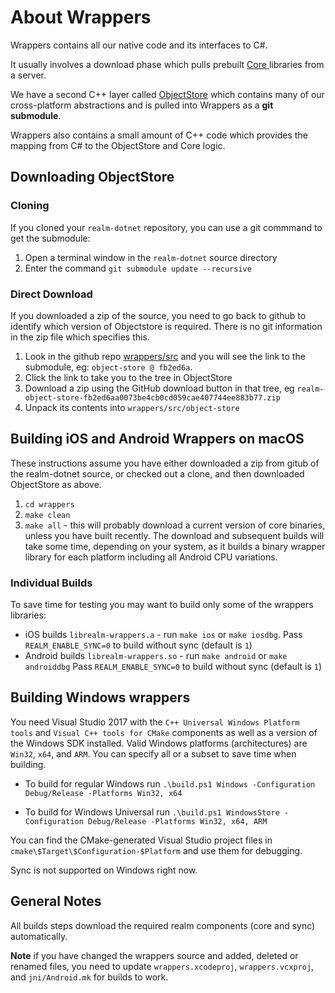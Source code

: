 About Wrappers
==============

Wrappers contains all our native code and its interfaces to C#.

It usually involves a download phase which pulls prebuilt [Core ](https://github.com/realm/realm-core) libraries from a server. 

We have a second C++ layer called [ObjectStore](https://github.com/realm/realm-object-store/) 
which contains many of our cross-platform abstractions and is pulled into Wrappers as a **git submodule**.

Wrappers also contains a small amount of C++ code which provides the mapping from C# to the ObjectStore and Core logic.

Downloading ObjectStore
-----------------------

### Cloning

If you cloned your `realm-dotnet` repository, you can use a git commmand to get the submodule:

1. Open a terminal window in the `realm-dotnet` source directory
1. Enter the command `git submodule update --recursive`


### Direct Download

If you downloaded a zip of the source, you need to go back to github to identify which version of Objectstore is required. There is no git information in the zip file which specifies this.

1. Look in the github repo [wrappers/src](https://github.com/realm/realm-dotnet/tree/master/wrappers/src) and you will see the link to the submodule, eg: `object-store @ fb2ed6a`.
1. Click the link to take you to the tree in ObjectStore
1. Download a zip using the GitHub download button in that tree, eg `realm-object-store-fb2ed6aa0073be4cb0cd059cae407744ee883b77.zip`
1. Unpack its contents into `wrappers/src/object-store`

Building iOS and Android Wrappers on macOS
------------------------------------------

These instructions assume you have either downloaded a zip from gitub of the realm-dotnet source, or checked out a clone, and then downloaded ObjectStore as above.

1. `cd wrappers` 
1. `make clean`
1. `make all` - this will probably download a current version of core binaries, unless you have built recently. The download and subsequent builds will take some time, depending on your system, as it builds a binary wrapper library for each platform including all Android CPU variations.

### Individual Builds

To save time for testing you may want to build only some of the wrappers libraries:

* iOS builds `librealm-wrappers.a` - run `make ios` or `make iosdbg`. Pass `REALM_ENABLE_SYNC=0` to build without sync (default is `1`)
* Android builds `librealm-wrappers.so` - run `make android` or `make androiddbg` Pass `REALM_ENABLE_SYNC=0` to build without sync (default is `1`)

Building Windows wrappers
-------------

You need Visual Studio 2017 with the `C++ Universal Windows Platform tools` and `Visual C++ tools for CMake` components as well as a version of the Windows SDK installed.
Valid Windows platforms (architectures) are `Win32`, `x64`, and `ARM`. You can specify all or a subset to save time when building.

* To build for regular Windows run `.\build.ps1 Windows -Configuration Debug/Release -Platforms Win32, x64`

* To build for Windows Universal run `.\build.ps1 WindowsStore -Configuration Debug/Release -Platforms Win32, x64, ARM`

You can find the CMake-generated Visual Studio project files in `cmake\$Target\$Configuration-$Platform` and use them for debugging.

Sync is not supported on Windows right now.


General Notes
-------------
All builds steps download the required realm components (core and sync) automatically.

**Note** if you have changed the wrappers source and added, deleted or renamed files, you need to update `wrappers.xcodeproj`, `wrappers.vcxproj`, and `jni/Android.mk` for builds to work.
